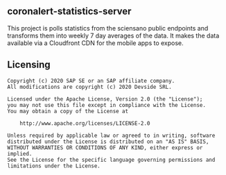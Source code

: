 ## coronalert-statistics-server

This project is polls statistics from the sciensano public endpoints and transforms them into weekly 7 day averages of the data.
It makes the data available via a Cloudfront CDN for the mobile apps to expose. 

## Licensing
```
Copyright (c) 2020 SAP SE or an SAP affiliate company.
All modifications are copyright (c) 2020 Devside SRL.

Licensed under the Apache License, Version 2.0 (the "License");
you may not use this file except in compliance with the License.
You may obtain a copy of the License at

    http://www.apache.org/licenses/LICENSE-2.0

Unless required by applicable law or agreed to in writing, software
distributed under the License is distributed on an "AS IS" BASIS,
WITHOUT WARRANTIES OR CONDITIONS OF ANY KIND, either express or implied.
See the License for the specific language governing permissions and
limitations under the License.
```

